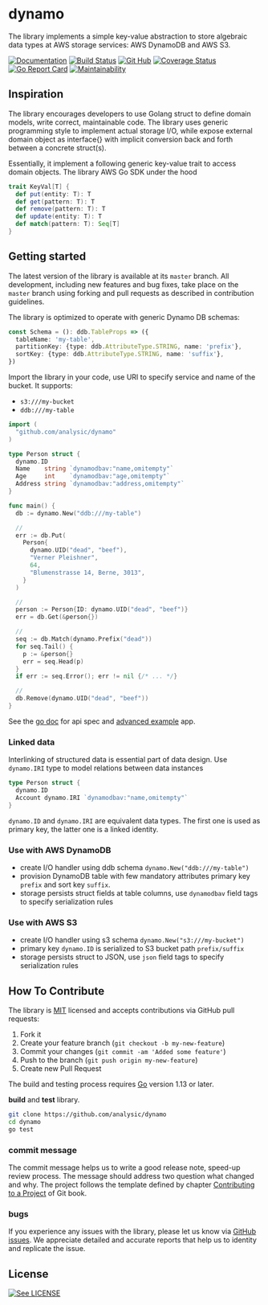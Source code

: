 # dynamo

The library implements a simple key-value abstraction to store algebraic data types at AWS storage services: AWS DynamoDB and AWS S3.

[![Documentation](https://godoc.org/github.com/analysic/dynamo?status.svg)](http://godoc.org/github.com/analysic/dynamo)
[![Build Status](https://secure.travis-ci.org/fogfish/dynamo.svg?branch=master)](http://travis-ci.org/fogfish/dynamo)
[![Git Hub](https://img.shields.io/github/last-commit/fogfish/dynamo.svg)](http://travis-ci.org/fogfish/dynamo)
[![Coverage Status](https://coveralls.io/repos/github/fogfish/dynamo/badge.svg?branch=master)](https://coveralls.io/github/fogfish/dynamo?branch=master)
[![Go Report Card](https://goreportcard.com/badge/github.com/analysic/dynamo)](https://goreportcard.com/report/github.com/analysic/dynamo)
[![Maintainability](https://api.codeclimate.com/v1/badges/8a8746f9cbaba81bb44b/maintainability)](https://codeclimate.com/github/fogfish/dynamo/maintainability)


## Inspiration

The library encourages developers to use Golang struct to define domain
models, write correct, maintainable code. The library uses generic
programming style to implement actual storage I/O, while expose external
domain object as interface{} with implicit conversion back and forth
between a concrete struct(s).

Essentially, it implement a following generic key-value trait to access
domain objects. The library AWS Go SDK under the hood

```scala
trait KeyVal[T] {
  def put(entity: T): T
  def get(pattern: T): T
  def remove(pattern: T): T
  def update(entity: T): T
  def match(pattern: T): Seq[T]
}
```

## Getting started

The latest version of the library is available at its `master` branch. All development, including new features and bug fixes, take place on the `master` branch using forking and pull requests as described in contribution guidelines.

The library is optimized to operate with generic Dynamo DB schemas:

```typescript
const Schema = (): ddb.TableProps => ({
  tableName: 'my-table',
  partitionKey: {type: ddb.AttributeType.STRING, name: 'prefix'},
  sortKey: {type: ddb.AttributeType.STRING, name: 'suffix'},
})
```

Import the library in your code, use URI to specify service and name of the bucket. It supports:
* `s3:///my-bucket`
* `ddb:///my-table`

```go
import (
  "github.com/analysic/dynamo"
)

type Person struct {
  dynamo.ID
  Name    string `dynamodbav:"name,omitempty"`
  Age     int    `dynamodbav:"age,omitempty"`
  Address string `dynamodbav:"address,omitempty"`
}

func main() {
  db := dynamo.New("ddb:///my-table")

  //
  err := db.Put(
    Person{
      dynamo.UID("dead", "beef"),
      "Verner Pleishner",
      64,
      "Blumenstrasse 14, Berne, 3013",
    }
  )

  //
  person := Person{ID: dynamo.UID("dead", "beef")}
  err = db.Get(&person{})

  //
  seq := db.Match(dynamo.Prefix("dead"))
  for seq.Tail() {
    p := &person{}
    err = seq.Head(p)
  }
  if err := seq.Error(); err != nil {/* ... */}

  //
  db.Remove(dynamo.UID("dead", "beef"))
}
```

See the [go doc](http://godoc.org/github.com/analysic/dynamo) for api spec and [advanced example](example) app.

### Linked data

Interlinking of structured data is essential part of data design. Use `dynamo.IRI` type to model relations between data instances

```go
type Person struct {
  dynamo.ID
  Account dynamo.IRI `dynamodbav:"name,omitempty"`
}
```

`dynamo.ID` and `dynamo.IRI` are equivalent data types. The first one is used as primary key, the latter one is a linked identity.

### Use with AWS DynamoDB

* create I/O handler using ddb schema `dynamo.New("ddb:///my-table")`
* provision DynamoDB table with few mandatory attributes primary key `prefix` and sort key `suffix`.
* storage persists struct fields at table columns, use `dynamodbav` field tags to specify serialization rules

### Use with AWS S3

* create I/O handler using s3 schema `dynamo.New("s3:///my-bucket")`
* primary key `dynamo.ID` is serialized to S3 bucket path `prefix/suffix`
* storage persists struct to JSON, use `json` field tags to specify serialization rules


## How To Contribute

The library is [MIT](LICENSE) licensed and accepts contributions via GitHub pull requests:

1. Fork it
2. Create your feature branch (`git checkout -b my-new-feature`)
3. Commit your changes (`git commit -am 'Added some feature'`)
4. Push to the branch (`git push origin my-new-feature`)
5. Create new Pull Request


The build and testing process requires [Go](https://golang.org) version 1.13 or later.

**build** and **test** library.

```bash
git clone https://github.com/analysic/dynamo
cd dynamo
go test
```

### commit message

The commit message helps us to write a good release note, speed-up review process. The message should address two question what changed and why. The project follows the template defined by chapter [Contributing to a Project](http://git-scm.com/book/ch5-2.html) of Git book.

### bugs

If you experience any issues with the library, please let us know via [GitHub issues](https://github.com/analysic/dynamo/issue). We appreciate detailed and accurate reports that help us to identity and replicate the issue. 

## License

[![See LICENSE](https://img.shields.io/github/license/fogfish/dynamo.svg?style=for-the-badge)](LICENSE)
